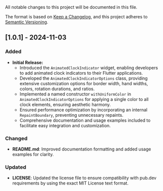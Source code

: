 All notable changes to this project will be documented in this file.

The format is based on [Keep a Changelog](https://keepachangelog.com/en/1.0.0/),
and this project adheres to [Semantic Versioning](https://semver.org/spec/v2.0.0.html).

## [1.0.1] - 2024-11-03
### Added
- **Initial Release:**
  - Introduced the `AnimatedClockIndicator` widget, enabling developers to add animated clock indicators to their Flutter applications.
  - Developed the `AnimatedClockIndicatorOptions` class, providing extensive customization options for border width, hand widths, colors, rotation durations, and ratios.
  - Implemented a named constructor `withUniformColor` in `AnimatedClockIndicatorOptions` for applying a single color to all clock elements, ensuring aesthetic harmony.
  - Ensured performance optimization by incorporating an internal `RepaintBoundary`, preventing unnecessary repaints.
  - Comprehensive documentation and usage examples included to facilitate easy integration and customization.

### Changed
- **README.md**: Improved documentation formatting and added usage examples for clarity.

### Updated
- **LICENSE**: Updated the license file to ensure compatibility with pub.dev requirements by using the exact MIT License text format.
